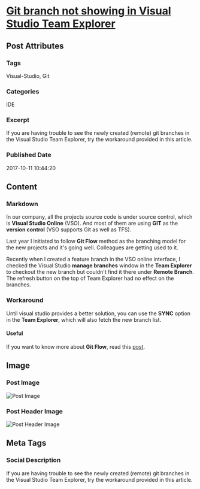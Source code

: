 # [Git branch not showing in Visual Studio Team Explorer](https://www.abhith.net/post/git-branch-not-showing-in-visual-studio-team-explorer/)
## Post Attributes
### Tags
Visual-Studio, Git 
### Categories
IDE
### Excerpt
If you are having trouble to see the newly created (remote) git branches in the Visual Studio Team Explorer, try the workaround provided in this article.
### Published Date
2017-10-11 10:44:20
## Content
### Markdown
In our company, all the projects source code is under source control, which is **Visual Studio Online** (VSO). And most of them are using **GIT** as the **version control** (VSO supports Git as well as TFS). 

Last year I initiated to follow **Git Flow** method as the branching model for the new projects and it's going well. Colleagues are getting used to it. 

Recently when I created a feature branch in the VSO online interface, I checked the Visual Studio **manage branches** window in the **Team Explorer** to checkout the new branch but couldn't find it there under **Remote Branch**. The refresh button on the top of Team Explorer had no effect on the branches.

### Workaround
Until visual studio provides a better solution, you can use the **SYNC** option in the **Team Explorer**, which will also fetch the new branch list.

#### Useful
If you want to know more about **Git Flow**, read this [post](http://nvie.com/posts/a-successful-git-branching-model/).
## Image
### Post Image
![Post Image](brandon-green-321795.jpg) 
### Post Header Image
![Post Header Image](alejandro-escamilla-21.jpg)

## Meta Tags
### Social Description
If you are having trouble to see the newly created (remote) git branches in the Visual Studio Team Explorer, try the workaround provided in this article.
